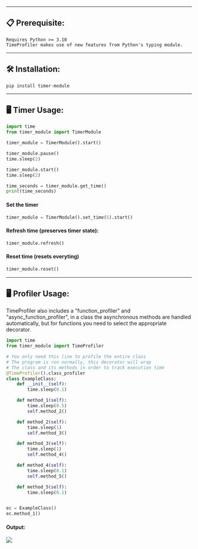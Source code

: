 ___
## 📋 Prerequisite:
```
Requires Python >= 3.10
TimeProfiler makes use of new features from Python's typing module.
```

___
## 🛠️ Installation:
```
pip install timer-module
```

___
## 🖥️ Timer Usage:
```python
import time
from timer_module import TimerModule

timer_module = TimerModule().start()

timer_module.pause()
time.sleep(2)

timer_module.start()
time.sleep(2)

time_seconds = timer_module.get_time()
print(time_seconds)
```

#### Set the timer
```python
timer_module = TimerModule().set_time(5).start()
```

#### Refresh time (preserves timer state):
```python
timer_module.refresh()
```

#### Reset time (resets everyting)
```python
timer_module.reset()
```

___
## 🖥️ Profiler Usage:
TimeProfiler also includes a "function_profiler" and "async_function_profiler", in a class the asynchronous methods are handled automatically, but for functions you need to select the appropriate decorator.

```python
import time
from timer_module import TimeProfiler

# You only need this line to profile the entire class 
# The program is run normally, this decorator will wrap 
# The class and its methods in order to track execution time
@TimeProfiler().class_profiler
class ExampleClass:
    def __init__(self):
        time.sleep(0.1)

    def method_1(self):
        time.sleep(0.5)
        self.method_2()

    def method_2(self):
        time.sleep(1)
        self.method_3()

    def method_3(self):
        time.sleep(1)
        self.method_4()

    def method_4(self):
        time.sleep(0.1)
        self.method_5()

    def method_5(self):
        time.sleep(0.1)


ec = ExampleClass()
ec.method_1()
```

#### Output:
![](https://raw.githubusercontent.com/syn-chromatic/timer-module/main/examples/profiler_output.png)

